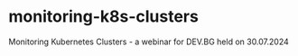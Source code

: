 # monitoring-k8s-clusters
Monitoring Kubernetes Clusters - a webinar for DEV.BG held on 30.07.2024 
